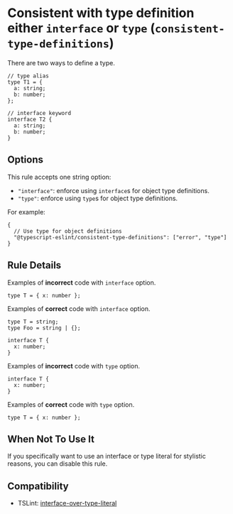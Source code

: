 Consistent with type definition either `interface` or `type` (`consistent-type-definitions`)
============================================================================================

There are two ways to define a type.

    // type alias
    type T1 = {
      a: string;
      b: number;
    };

    // interface keyword
    interface T2 {
      a: string;
      b: number;
    }

Options
-------

This rule accepts one string option:

-   `"interface"`: enforce using `interface`s for object type definitions.
-   `"type"`: enforce using `type`s for object type definitions.

For example:

    {
      // Use type for object definitions
      "@typescript-eslint/consistent-type-definitions": ["error", "type"]
    }

Rule Details
------------

Examples of **incorrect** code with `interface` option.

    type T = { x: number };

Examples of **correct** code with `interface` option.

    type T = string;
    type Foo = string | {};

    interface T {
      x: number;
    }

Examples of **incorrect** code with `type` option.

    interface T {
      x: number;
    }

Examples of **correct** code with `type` option.

    type T = { x: number };

When Not To Use It
------------------

If you specifically want to use an interface or type literal for stylistic reasons, you can disable this rule.

Compatibility
-------------

-   TSLint: [interface-over-type-literal](https://palantir.github.io/tslint/rules/interface-over-type-literal/)
